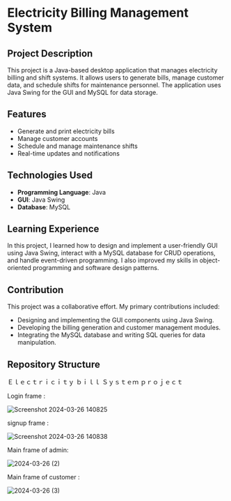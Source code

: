 
# Electricity Billing Management System

## Project Description
This project is a Java-based desktop application that manages electricity billing and shift systems. It allows users to generate bills, manage customer data, and schedule shifts for maintenance personnel. The application uses Java Swing for the GUI and MySQL for data storage.

## Features
- Generate and print electricity bills
- Manage customer accounts
- Schedule and manage maintenance shifts
- Real-time updates and notifications

## Technologies Used
- **Programming Language**: Java
- **GUI**: Java Swing
- **Database**: MySQL

## Learning Experience
In this project, I learned how to design and implement a user-friendly GUI using Java Swing, interact with a MySQL database for CRUD operations, and handle event-driven programming. I also improved my skills in object-oriented programming and software design patterns.

## Contribution
This project was a collaborative effort. My primary contributions included:
- Designing and implementing the GUI components using Java Swing.
- Developing the billing generation and customer management modules.
- Integrating the MySQL database and writing SQL queries for data manipulation.

## Repository Structure
Ｅｌｅｃｔｒｉｃｉｔｙ   ｂｉｌｌ   Ｓｙｓｔｅｍ    ｐｒｏｊｅｃｔ

Login frame :


![Screenshot 2024-03-26 140825](https://github.com/nithin849/Electricity_bill_project/assets/139614263/5f6fb169-c5a4-4de5-98de-b6f4e819908d)

signup frame :


![Screenshot 2024-03-26 140838](https://github.com/nithin849/Electricity_bill_project/assets/139614263/872b942d-a2ff-461c-aaf3-1c5a33f23a38)

Main frame of admin:


![2024-03-26 (2)](https://github.com/nithin849/Electricity_bill_project/assets/139614263/3dbd154c-5c99-4ae2-8f5f-134aedb3ebb1)

Main frame of customer :


![2024-03-26 (3)](https://github.com/nithin849/Electricity_bill_project/assets/139614263/0266e9c2-03fd-46a1-a090-1dee77b0ae32)

